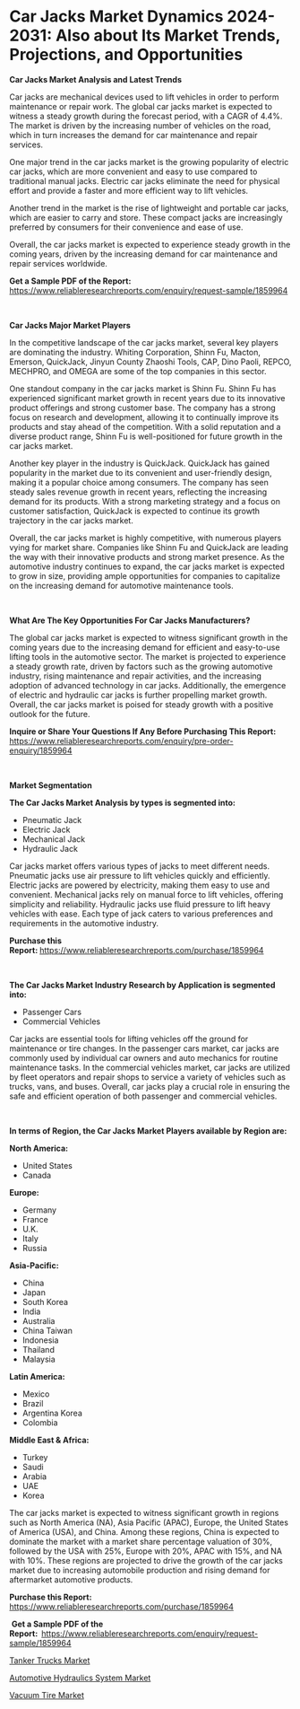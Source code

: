 <p><h1>Car Jacks Market Dynamics 2024-2031: Also about Its Market Trends, Projections, and Opportunities</h1></p><p><strong>Car Jacks Market Analysis and Latest Trends</strong></p>
<p><p>Car jacks are mechanical devices used to lift vehicles in order to perform maintenance or repair work. The global car jacks market is expected to witness a steady growth during the forecast period, with a CAGR of 4.4%. The market is driven by the increasing number of vehicles on the road, which in turn increases the demand for car maintenance and repair services.</p><p>One major trend in the car jacks market is the growing popularity of electric car jacks, which are more convenient and easy to use compared to traditional manual jacks. Electric car jacks eliminate the need for physical effort and provide a faster and more efficient way to lift vehicles.</p><p>Another trend in the market is the rise of lightweight and portable car jacks, which are easier to carry and store. These compact jacks are increasingly preferred by consumers for their convenience and ease of use.</p><p>Overall, the car jacks market is expected to experience steady growth in the coming years, driven by the increasing demand for car maintenance and repair services worldwide.</p></p>
<p><strong>Get a Sample PDF of the Report:&nbsp;</strong> <a href="https://www.reliableresearchreports.com/enquiry/request-sample/1859964">https://www.reliableresearchreports.com/enquiry/request-sample/1859964</a></p>
<p>&nbsp;</p>
<p><strong>Car Jacks Major Market Players</strong></p>
<p><p>In the competitive landscape of the car jacks market, several key players are dominating the industry. Whiting Corporation, Shinn Fu, Macton, Emerson, QuickJack, Jinyun County Zhaoshi Tools, CAP, Dino Paoli, REPCO, MECHPRO, and OMEGA are some of the top companies in this sector.</p><p>One standout company in the car jacks market is Shinn Fu. Shinn Fu has experienced significant market growth in recent years due to its innovative product offerings and strong customer base. The company has a strong focus on research and development, allowing it to continually improve its products and stay ahead of the competition. With a solid reputation and a diverse product range, Shinn Fu is well-positioned for future growth in the car jacks market.</p><p>Another key player in the industry is QuickJack. QuickJack has gained popularity in the market due to its convenient and user-friendly design, making it a popular choice among consumers. The company has seen steady sales revenue growth in recent years, reflecting the increasing demand for its products. With a strong marketing strategy and a focus on customer satisfaction, QuickJack is expected to continue its growth trajectory in the car jacks market.</p><p>Overall, the car jacks market is highly competitive, with numerous players vying for market share. Companies like Shinn Fu and QuickJack are leading the way with their innovative products and strong market presence. As the automotive industry continues to expand, the car jacks market is expected to grow in size, providing ample opportunities for companies to capitalize on the increasing demand for automotive maintenance tools.</p></p>
<p>&nbsp;</p>
<p><strong>What Are The Key Opportunities For Car Jacks Manufacturers?</strong></p>
<p><p>The global car jacks market is expected to witness significant growth in the coming years due to the increasing demand for efficient and easy-to-use lifting tools in the automotive sector. The market is projected to experience a steady growth rate, driven by factors such as the growing automotive industry, rising maintenance and repair activities, and the increasing adoption of advanced technology in car jacks. Additionally, the emergence of electric and hydraulic car jacks is further propelling market growth. Overall, the car jacks market is poised for steady growth with a positive outlook for the future.</p></p>
<p><strong>Inquire or Share Your Questions If Any Before Purchasing This Report:</strong> <a href="https://www.reliableresearchreports.com/enquiry/pre-order-enquiry/1859964">https://www.reliableresearchreports.com/enquiry/pre-order-enquiry/1859964</a></p>
<p>&nbsp;</p>
<p><strong>Market Segmentation</strong></p>
<p><strong>The Car Jacks Market Analysis by types is segmented into:</strong></p>
<p><ul><li>Pneumatic Jack</li><li>Electric Jack</li><li>Mechanical Jack</li><li>Hydraulic Jack</li></ul></p>
<p><p>Car jacks market offers various types of jacks to meet different needs. Pneumatic jacks use air pressure to lift vehicles quickly and efficiently. Electric jacks are powered by electricity, making them easy to use and convenient. Mechanical jacks rely on manual force to lift vehicles, offering simplicity and reliability. Hydraulic jacks use fluid pressure to lift heavy vehicles with ease. Each type of jack caters to various preferences and requirements in the automotive industry.</p></p>
<p><strong>Purchase this Report:&nbsp;</strong><a href="https://www.reliableresearchreports.com/purchase/1859964">https://www.reliableresearchreports.com/purchase/1859964</a></p>
<p>&nbsp;</p>
<p><strong>The Car Jacks Market Industry Research by Application is segmented into:</strong></p>
<p><ul><li>Passenger Cars</li><li>Commercial Vehicles</li></ul></p>
<p><p>Car jacks are essential tools for lifting vehicles off the ground for maintenance or tire changes. In the passenger cars market, car jacks are commonly used by individual car owners and auto mechanics for routine maintenance tasks. In the commercial vehicles market, car jacks are utilized by fleet operators and repair shops to service a variety of vehicles such as trucks, vans, and buses. Overall, car jacks play a crucial role in ensuring the safe and efficient operation of both passenger and commercial vehicles.</p></p>
<p>&nbsp;</p>
<p><strong>In terms of Region, the Car Jacks Market Players available by Region are:</strong></p>
<p>
    <p> <strong> North America: </strong>
        <ul>
            <li>United States</li>
            <li>Canada</li>
        </ul>
        </p> 
    <p> <strong> Europe: </strong>
        <ul>
            <li>Germany</li>
            <li>France</li>
            <li>U.K.</li>
            <li>Italy</li>
            <li>Russia</li>
        </ul>
        </p> 
    <p> <strong> Asia-Pacific: </strong>
        <ul>
            <li>China</li>
            <li>Japan</li>
            <li>South Korea</li>
            <li>India</li>
            <li>Australia</li>
            <li>China Taiwan</li>
            <li>Indonesia</li>
            <li>Thailand</li>
            <li>Malaysia</li>
        </ul>
        </p> 
    <p> <strong> Latin America: </strong>
        <ul>
            <li>Mexico</li>
            <li>Brazil</li>
            <li>Argentina Korea</li>
            <li>Colombia</li>
        </ul>
        </p> 
    <p> <strong> Middle East & Africa: </strong>
        <ul>
            <li>Turkey</li>
            <li>Saudi</li>
            <li>Arabia</li>
            <li>UAE</li>
            <li>Korea</li>
        </ul>
    </p>
    </p>
<p><p>The car jacks market is expected to witness significant growth in regions such as North America (NA), Asia Pacific (APAC), Europe, the United States of America (USA), and China. Among these regions, China is expected to dominate the market with a market share percentage valuation of 30%, followed by the USA with 25%, Europe with 20%, APAC with 15%, and NA with 10%. These regions are projected to drive the growth of the car jacks market due to increasing automobile production and rising demand for aftermarket automotive products.</p></p>
<p><strong>Purchase this Report: </strong><a href="https://www.reliableresearchreports.com/purchase/1859964">https://www.reliableresearchreports.com/purchase/1859964</a></p>
<p>&nbsp;<strong>Get a Sample PDF of the Report:&nbsp;&nbsp;</strong><a href="https://www.reliableresearchreports.com/enquiry/request-sample/1859964">https://www.reliableresearchreports.com/enquiry/request-sample/1859964</a></p>
<p><strong></strong></p>
<p><p><a href="https://github.com/danielneavesallisons03mba/Market-Research-Report-List-1/blob/main/tanker-trucks-market.md">Tanker Trucks Market</a></p><p><a href="https://github.com/changoleonlaverguenzanoexiste/Market-Research-Report-List-2/blob/main/automotive-hydraulics-system-market.md">Automotive Hydraulics System Market</a></p><p><a href="https://github.com/dimitrishawkinswaynenp91rgz/Market-Research-Report-List-1/blob/main/vacuum-tire-market.md">Vacuum Tire Market</a></p></p>
